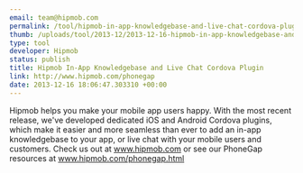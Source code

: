```yaml
--- 
email: team@hipmob.com
permalink: /tool/hipmob-in-app-knowledgebase-and-live-chat-cordova-plugin
thumb: /uploads/tool/2013-12/2013-12-16-hipmob-in-app-knowledgebase-and-live-chat-cordova-plugin.png
type: tool
developer: Hipmob
status: publish
title: Hipmob In-App Knowledgebase and Live Chat Cordova Plugin
link: http://www.hipmob.com/phonegap
date: 2013-12-16 18:06:47.303310 +00:00
---
```


Hipmob helps you make your mobile app users happy. With the most recent release, we've developed dedicated iOS and Android Cordova plugins, which make it easier and more seamless than ever to add an in-app knowledgebase to your app, or live chat with your mobile users and customers. Check us out at www.hipmob.com or see our PhoneGap resources at www.hipmob.com/phonegap.html
